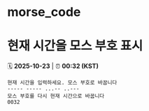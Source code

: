 # morse_code
# 현재 시간을 모스 부호 표시
<!-- MORSE_TIME_START -->
🗓️ **2025-10-23** | ⏰ **00:32 (KST)**

```
현재 시간을 입력하세요. 모스 부호로 바꿉니다
----- ----- ...-- ..---
모스 부호를 다시 현재 시간으로 바꿉니다
0032
```
<!-- MORSE_TIME_END -->
